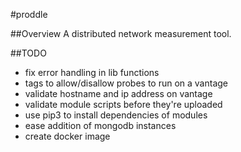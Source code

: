 #proddle

##Overview
A distributed network measurement tool.

##TODO
- fix error handling in lib functions
- tags to allow/disallow probes to run on a vantage
- validate hostname and ip address on vantage
- validate module scripts before they're uploaded
- use pip3 to install dependencies of modules
- ease addition of mongodb instances
- create docker image
